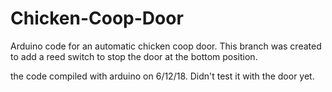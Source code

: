 # Chicken-Coop-Door
Arduino code for an automatic chicken coop door. 
This branch was created to add a reed switch to stop the door at the bottom position.

the code compiled with arduino on 6/12/18.  Didn't test it with the door yet. 

